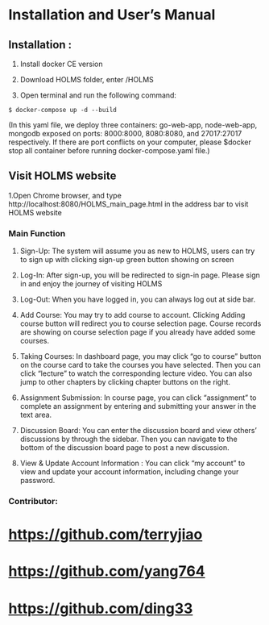 # Installation and User’s Manual 
 
## Installation :                        
1. Install docker CE version

2. Download HOLMS folder, enter /HOLMS

3. Open terminal and run the following command:

`$ docker-compose up -d --build`

(In this yaml file, we deploy three containers: go-web-app, node-web-app, mongodb exposed on ports: 8000:8000, 8080:8080, and 27017:27017 respectively. If there are port conflicts on your computer, please $docker stop all container before running docker-compose.yaml file.)

## Visit HOLMS website
 
1.Open Chrome browser, and type http://localhost:8080/HOLMS_main_page.html in the  address bar to visit HOLMS website
 

### Main Function
 
1. Sign-Up:
The system will assume you as new to HOLMS, users can try to sign up with clicking sign-up green button showing on screen

2. Log-In:
After sign-up, you will be redirected to sign-in page. Please sign in and enjoy the journey of visiting HOLMS

3. Log-Out:
When you have logged in, you can always log out at side bar.

4. Add Course:
You may try to add course to account. Clicking Adding course button will redirect you to course selection page. Course records are showing on course selection page if you already have added some courses.

5. Taking Courses:
In dashboard page, you may click “go to course” button on the course card to take the courses you have selected. Then you can click “lecture” to watch the corresponding  lecture video. You can also jump to other chapters by clicking chapter buttons on the right.  

6. Assignment Submission:
In course page, you can click “assignment” to complete an assignment by entering and submitting your answer in the text area. 

7. Discussion Board:
You can enter the discussion board and view others’ discussions by through the sidebar. Then you can navigate to the bottom of the discussion board page to post a new discussion. 

8. View & Update Account Information :
You can click “my account” to view and update your account information, including change your password.
 


 ### Contributor:
 # https://github.com/terryjiao
 # https://github.com/yang764
 # https://github.com/ding33


